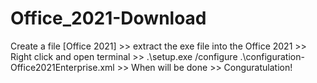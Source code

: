 # Office_2021-Download

Create a file [Office 2021] >> extract the exe file into the Office 2021 >> Right click and open terminal >> .\setup.exe /configure .\configuration-Office2021Enterprise.xml >> When will be done >> Conguratulation!
